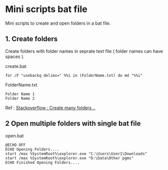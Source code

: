 # Mini scripts bat file

Mini scripts to create and open folders in a bat file.

## 1. Create folders 

Create folders with folder names in seprate text file ( folder names can have spaces ).

create.bat

```MS-DOS
for /F "usebackq delims=" %%i in (FolderName.txt) do md "%%i"
```

FolderName.txt

```
Folder Name 1
Folder Name 2
```

Ref : [Stackoverflow : Create many folders ..](https://superuser.com/questions/175383/how-can-i-create-many-folders-on-windows-7-from-a-text-file-txt/175389)

## 2 Open multiple folders with single bat file

open.bat

```MS-DOS
@ECHO OFF
ECHO Opening Folders....
start /max %SystemRoot%\explorer.exe "C:\Users\User1\Downloads" 
start /max %SystemRoot%\explorer.exe "D:\Data\Other pgms"
ECHO Finished Opening Folders....
```